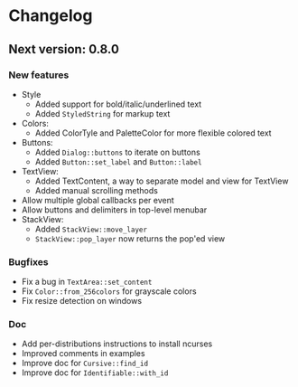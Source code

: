 # Changelog

## Next version: 0.8.0

### New features

- Style
    - Added support for bold/italic/underlined text
    - Added `StyledString` for markup text
- Colors:
    - Added ColorTyle and PaletteColor for more flexible colored text
- Buttons:
    - Added `Dialog::buttons` to iterate on buttons
    - Added `Button::set_label` and `Button::label`
- TextView:
    - Added TextContent, a way to separate model and view for TextView
    - Added manual scrolling methods
- Allow multiple global callbacks per event
- Allow buttons and delimiters in top-level menubar
- StackView:
    - Added `StackView::move_layer`
    - `StackView::pop_layer` now returns the pop'ed view

### Bugfixes

- Fix a bug in `TextArea::set_content`
- Fix `Color::from_256colors` for grayscale colors
- Fix resize detection on windows

### Doc

- Add per-distributions instructions to install ncurses
- Improved comments in examples
- Improve doc for `Cursive::find_id`
- Improve doc for `Identifiable::with_id`
